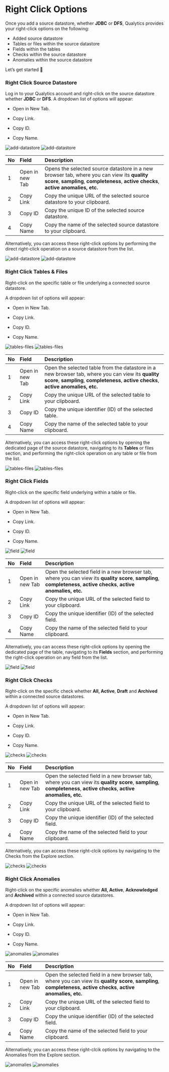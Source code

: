 # Right Click Options 

Once you add a source datastore, whether **JDBC** or **DFS**, Qualytics provides your right-click options on the following:  

- Added source datastore   
- Tables or files within the source datastore  
- Fields within the tables   
- Checks within the source datastore  
- Anomalies within the source datastore  

Let’s get started 🚀

### Right Click Source Datastore

Log in to your Qualytics account and right-click on the source datastore whether **JDBC** or **DFS**. A dropdown list of options will appear:

- Open in New Tab.

- Copy Link.

- Copy ID.

- Copy Name.

![add-datastore](../assets/right-click/source-light-1.png#only-light)
![add-datastore](../assets/right-click/source-dark-1.png#only-dark)

| No | Field | Description |
| :---- | :---- | :---- |
| 1 | Open in new Tab | Opens the selected source datastore in a new browser tab, where you can view its **quality score**, **sampling**, **completeness**, **active checks**, **active anomalies, etc.** |
| 2 | Copy Link | Copy the unique URL of the selected source datastore to your clipboard. |
| 3 | Copy ID | Copy the unique ID of the selected source datastore. |
| 4 | Copy Name | Copy the name of the selected source datastore to your clipboard. |

Alternatively, you can access these right-click options by performing the direct right-click operation on a source datastore from the list. 

![add-datastore](../assets/right-click/source-light-2.png#only-light)
![add-datastore](../assets/right-click/source-dark-2.png#only-dark)

### Right Click Tables & Files

Right-click on the specific table or file underlying a connected source datastore.

A dropdown list of options will appear:

- Open in New Tab.

- Copy Link.

- Copy ID.

- Copy Name.

![tables-files](../assets/right-click/tables-files-light-3.png#only-light)
![tables-files](../assets/right-click/tables-files-dark-3.png#only-dark)

| No | Field | Description |
| :---- | :---- | :---- |
| 1 | Open in new Tab | Open the selected table from the datastore in a new browser tab,  where you can view its **quality score**, **sampling**, **completeness**, **active checks**, **active anomalies, etc.** |
| 2 | Copy Link | Copy the unique URL of the selected table to your clipboard. |
| 3 | Copy ID | Copy the unique identifier (ID) of the selected table. |
| 4 | Copy Name | Copy the name of the selected table to your clipboard. |

Alternatively, you can access these right-click options by opening the dedicated page of the source datastore, navigating to its **Tables** or files section, and performing the right-click operation on any table or file from the list. 

![tables-files](../assets/right-click/tables-files-light-4.png#only-light)
![tables-files](../assets/right-click/tables-files-dark-4.png#only-dark)

### Right Click Fields

Right-click on the specific field underlying within a table or file.

A dropdown list of options will appear:

- Open in New Tab.

- Copy Link.

- Copy ID.

- Copy Name.

![field](../assets/right-click/field-light-5.png#only-light)
![field](../assets/right-click/field-dark-5.png#only-dark)

| No | Field | Description |
| :---- | :---- | :---- |
| 1 | Open in new Tab | Open the selected field in a new browser tab, where you can view its **quality score**, **sampling**, **completeness**, **active checks**, **active anomalies, etc.** |
| 2 | Copy Link | Copy the unique URL of the selected field to your clipboard. |
| 3 | Copy ID | Copy the unique identifier (ID) of the selected field. |
| 4 | Copy Name | Copy the name of the selected field to your clipboard. |

Alternatively, you can access these right-click options by opening the dedicated page of the table, navigating to its **Fields** section, and performing the right-click operation on any field from the list. 

![field](../assets/right-click/field-light-6.png#only-light)
![field](../assets/right-click/field-dark-6.png#only-dark)

### Right Click Checks

Right-click on the specific check whether **All, Active**, **Draft** and **Archived** within a connected source datastores.

A dropdown list of options will appear:

- Open in New Tab.

- Copy Link.

- Copy ID.

- Copy Name.

![checks](../assets/right-click/checks-light-7.png#only-light)
![checks](../assets/right-click/checks-dark-7.png#only-dark)

| No | Field | Description |
| :---- | :---- | :---- |
| 1 | Open in new Tab | Open the selected field in a new browser tab, where you can view its **quality score**, **sampling**, **completeness**, **active checks**, **active anomalies, etc.** |
| 2 | Copy Link | Copy the unique URL of the selected field to your clipboard. |
| 3 | Copy ID | Copy the unique identifier (ID) of the selected field. |
| 4 | Copy Name | Copy the name of the selected field to your clipboard. |

Alternatively, you can access these right-clcik options by navigating to the Checks from the Explore section.   

![checks](../assets/right-click/checks-light-8.png#only-light)
![checks](../assets/right-click/checks-dark-8.png#only-dark)

### Right Click Anomalies

Right-click on the specific anomalies whether **All, Active**, **Acknowledged** and **Archived** within a connected source datastores.

A dropdown list of options will appear:

- Open in New Tab.

- Copy Link.

- Copy ID.

- Copy Name.

![anomalies](../assets/right-click/anomalies-light-9.png#only-light)
![anomalies](../assets/right-click/anomalies-dark-9.png#only-dark)

| No | Field | Description |
| :---- | :---- | :---- |
| 1 | Open in new Tab | Open the selected field in a new browser tab, where you can view its **quality score**, **sampling**, **completeness**, **active checks**, **active anomalies, etc.** |
| 2 | Copy Link | Copy the unique URL of the selected field to your clipboard. |
| 3 | Copy ID | Copy the unique identifier (ID) of the selected field. |
| 4 | Copy Name | Copy the name of the selected field to your clipboard. |

Alternatively, you can access these right-clcik options by navigating to the Anomalies from the Explore section. 

![anomalies](../assets/right-click/anomalies-light-10.png#only-light)
![anomalies](../assets/right-click/anomalies-dark-10.png#only-dark)
